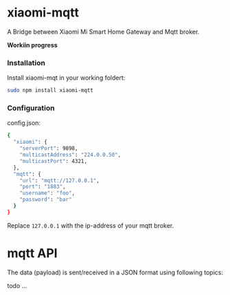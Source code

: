 # xiaomi-mqtt

A Bridge between Xiaomi Mi Smart Home Gateway and Mqtt broker.

**Workiin progress**

### Installation

Install xiaomi-mqt in your working foldert:
```sh
sudo npm install xiaomi-mqtt
```

### Configuration

config.json:

```sh
{
  "xiaomi": {
    "serverPort": 9898,
    "multicastAddress": "224.0.0.50",
    "multicastPort": 4321,
  },
  "mqtt": {
    "url": "mqtt://127.0.0.1",
    "port": "1883",
    "username": "foo",
    "password": "bar"
  }
}
```

Replace `127.0.0.1` with the ip-address of your mqtt broker.

#
# mqtt API

The data (payload) is sent/received in a JSON format using following topics:

todo ...
